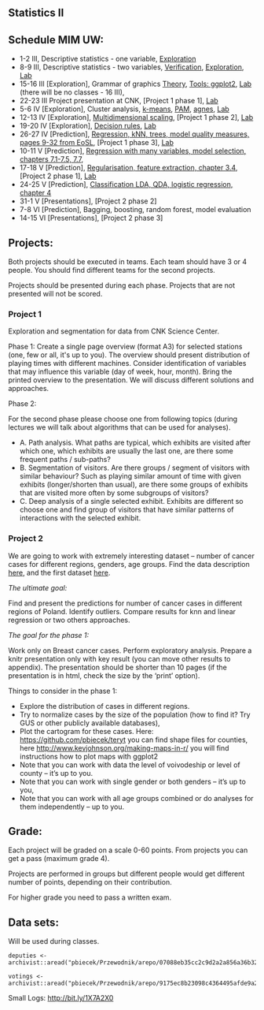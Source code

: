Statistics II
-------------

Schedule MIM UW:
----------------

* 1-2 III,  Descriptive statistics - one variable, [Exploration](http://bit.ly/1RCz5EE) 
* 8-9 III,  Descriptive statistics - two variables, [Verification](https://pbiecek.gitbooks.io/przewodnik/content/Analiza/jak_badac_zaleznosci_pomiedzy_para_zmiennych.html), [Exploration](https://pbiecek.gitbooks.io/przewodnik/content/Analiza/jak_badac_rozklad_dwoch_zmiennych.html), [Lab](https://github.com/pbiecek/StatystykaII/blob/master/MIMUW_2016/materialy/lab2.R)
* 15-16 III [Exploration], Grammar of graphics [Theory](https://github.com/pbiecek/StatystykaII/blob/master/MIMUW_2016/materialy/grammarOfGraphics.pdf), [Tools: ggplot2](https://pbiecek.gitbooks.io/przewodnik/content/Wizualizacja/jak_tworzyc_wykresy_ggplot2.html), [Lab](https://github.com/pbiecek/StatystykaII/blob/master/MIMUW_2016/materialy/lab3.R) (there will be no classes - 16 III),
* 22-23 III Project presentation at CNK, [Project 1 phase 1], [Lab](https://github.com/pbiecek/StatystykaII/blob/master/MIMUW_2016/materialy/lab7.Rmd)
* 5-6 IV    [Exploration], Cluster analysis, [k-means](https://pbiecek.gitbooks.io/przewodnik/content/Analiza/beznadzoru/kmeans.html), [PAM](https://pbiecek.gitbooks.io/przewodnik/content/Analiza/beznadzoru/pam.html), [agnes](https://pbiecek.gitbooks.io/przewodnik/content/Analiza/beznadzoru/agnes.html),  [Lab](https://github.com/pbiecek/StatystykaII/blob/master/MIMUW_2016/materialy/lab4.R)
* 12-13 IV  [Exploration], [Multidimensional scaling](https://pbiecek.gitbooks.io/przewodnik/content/Analiza/beznadzoru/mds.html), [Project 1 phase 2],   [Lab](https://github.com/pbiecek/StatystykaII/blob/master/MIMUW_2016/materialy/lab5.Rmd)
* 19-20 IV  [Exploration], [Decision rules](https://pbiecek.gitbooks.io/przewodnik/content/Analiza/beznadzoru/rules.html), [Lab](https://github.com/pbiecek/StatystykaII/blob/master/MIMUW_2016/materialy/lab6.Rmd)
* 26-27 IV  [Prediction], [Regression, kNN, trees, model quality measures, pages 9-32 from EoSL](http://statweb.stanford.edu/~tibs/ElemStatLearn/), [Project 1 phase 3], [Lab](https://github.com/pbiecek/StatystykaII/blob/master/MIMUW_2016/materialy/lab7.Rmd)
* 10-11 V   [Prediction], [Regression with many variables, model selection, chapters 7.1-7.5, 7.7](http://statweb.stanford.edu/~tibs/ElemStatLearn/),
* 17-18 V   [Prediction], [Regularisation, feature extraction, chapter 3.4](http://statweb.stanford.edu/~tibs/ElemStatLearn/), [Project 2 phase 1], [Lab](https://github.com/pbiecek/StatystykaII/blob/master/MIMUW_2016/materialy/lab8.Rmd)
* 24-25 V   [Prediction], [Classification LDA, QDA, logistic regression, chapter 4](http://statweb.stanford.edu/~tibs/ElemStatLearn/)
* 31-1 V    [Presentations], [Project 2 phase 2]
* 7-8 VI    [Prediction], Bagging, boosting, random forest, model evaluation
* 14-15 VI  [Presentations], [Project 2 phase 3]

Projects:
---------

Both projects should be executed in teams. Each team should have 3 or 4 people. You should find different teams for the second projects. 

Projects should be presented during each phase. Projects that are not presented will not be scored.

### Project 1

Exploration and segmentation for data from CNK Science Center.

Phase 1: 
Create a single page overview (format A3) for selected stations (one, few or all, it's up to you).
The overview should present distribution of playing times with different machines. 
Consider identification of variables that may influence this variable (day of week, hour, month).
Bring the printed overview to the presentation. We will discuss different solutions and approaches.

Phase 2: 

For the second phase please choose one from following topics (during lectures we will talk about algorithms that can be used for analyses). 

 + A. Path analysis. What paths are typical, which exhibits are visited after which one, which exhibits are usually the last one, are there some frequent paths / sub-paths?
 + B. Segmentation of visitors. Are there groups / segment of visitors with similar behaviour? Such as playing similar amount of time with given exhibits (longer/shorten than usual), are there some groups of exhibits that are visited more often by some subgroups of visitors?
 + C. Deep analysis of a single selected exhibit. Exhibits are different so choose one and find group of visitors that have similar patterns of interactions with the selected exhibit. 
 




### Project 2 

We are going to work with extremely interesting dataset – number of cancer cases for different regions, genders, age groups. Find the data description [here](https://www.dropbox.com/s/pk27k65b6co2lu0/desc?dl=0), and the first dataset [here](https://www.dropbox.com/s/a46zo0ra6d4fi1w/dane_BRCA.csv?dl=0).

*The ultimate goal:*

Find and present the predictions for number of cancer cases in different regions of Poland.
Identify outliers. Compare results for knn and linear regression or two others approaches.


*The goal for the phase 1:*

Work only on Breast cancer cases. Perform exploratory analysis. Prepare a knitr presentation only with key result (you can move other results to appendix). The presentation should be shorter than 10 pages (if the presentation is in html, check the size by the ‘print’ option).

Things to consider in the phase 1:

-	Explore the distribution of cases in different regions.
-	Try to normalize cases by the size of the population (how to find it? Try GUS or other publicly available databases),
-	Plot the cartogram for these  cases. Here: https://github.com/pbiecek/teryt you can find shape files for counties, here http://www.kevjohnson.org/making-maps-in-r/ you will find instructions how to plot maps with ggplot2
-	Note that you can work with data the level of voivodeship or level of county – it’s up to you. 
-	Note that you can work with single gender or both genders – it’s up to you,
-	Note that you can work with all age groups combined or do analyses for them independently – up to you.


Grade:
------

Each project will be graded on a scale 0-60 points.
From projects you can get a pass (maximum grade 4).

Projects are performed in groups but different people would get different number of points, depending on their contribution.

For higher grade you need to pass a written exam.


Data sets:
----------

Will be used during classes.

```
deputies <- archivist::aread("pbiecek/Przewodnik/arepo/07088eb35cc2c9d2a2a856a36b3253ad")

votings <- archivist::aread("pbiecek/Przewodnik/arepo/9175ec8b23098c4364495afde9a2cc17")
```

Small Logs: http://bit.ly/1X7A2X0
